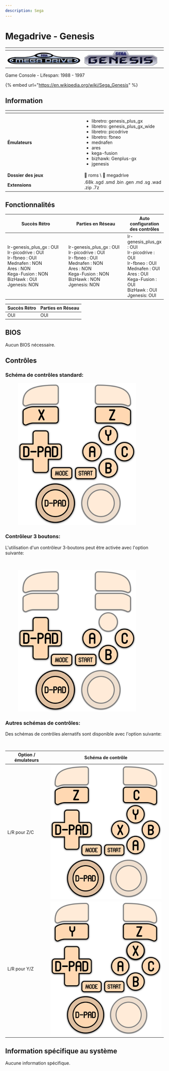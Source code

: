 ```yaml
---
description: Sega
---
```


# Megadrive - Genesis

<table data-header-hidden><thead><tr><th></th><th></th><th data-hidden></th></tr></thead><tbody><tr><td><img src="https://raw.githubusercontent.com/fabricecaruso/es-theme-carbon/5149a33eed46b2af638b06119397d4023b75131f/art/logos/megadrive.svg" alt="" data-size="original"></td><td><img src="https://raw.githubusercontent.com/fabricecaruso/es-theme-carbon/5149a33eed46b2af638b06119397d4023b75131f/art/logos/genesis.svg" alt="" data-size="original"></td><td></td></tr></tbody></table>

Game Console - Lifespan: 1988 - 1997

{% embed url="https://en.wikipedia.org/wiki/Sega_Genesis" %}

## Information

<table data-header-hidden><thead><tr><th width="230"></th><th></th></tr></thead><tbody><tr><td><strong>Émulateurs</strong></td><td><ul><li>libretro: genesis_plus_gx</li><li>libretro: genesis_plus_gx_wide</li><li>libretro: picodrive</li><li>libretro: fbneo</li><li>mednafen</li><li>ares</li><li>kega-fusion</li><li>bizhawk: Genplus-gx</li><li>jgenesis</li></ul></td></tr><tr><td><strong>Dossier des jeux</strong></td><td><span data-gb-custom-inline data-tag="emoji" data-code="1f4c1">📁</span> roms \ <span data-gb-custom-inline data-tag="emoji" data-code="1f4c2">📂</span> megadrive</td></tr><tr><td><strong>Extensions</strong></td><td>.68k .sgd .smd .bin .gen .md .sg .wad .zip .7z</td></tr></tbody></table>

## Fonctionnalités

<table><thead><tr><th width="256">Succès Rétro</th><th width="243">Parties en Réseau</th><th>Auto configuration des contrôles</th></tr></thead><tbody><tr><td>lr-genesis_plus_gx : OUI<br>lr-picodrive : OUI<br>lr-fbneo : OUI<br>Mednafen : NON<br>Ares : NON<br>Kega-Fusion : NON<br>BizHawk : OUI<br>Jgenesis: NON</td><td>lr-genesis_plus_gx : OUI<br>lr-picodrive : OUI<br>lr-fbneo : OUI<br>Mednafen : NON<br>Ares : NON<br>Kega-Fusion : NON<br>BizHawk : NON<br>Jgenesis: NON</td><td>lr-genesis_plus_gx : OUI<br>lr-picodrive : OUI<br>lr-fbneo : OUI<br>Mednafen : OUI<br>Ares : OUI<br>Kega-Fusion : OUI<br>BizHawk : OUI<br>Jgenesis: OUI</td></tr></tbody></table>

| Succès Rétro | Parties en Réseau |
| ------------ | ----------------- |
| OUI          | OUI               |

## BIOS

Aucun BIOS nécessaire.

## Contrôles

### Schéma de contrôles standard:

<div align="left">

<figure><img src="https://github.com/RetroBat-Official/retrobat-tattoos/blob/main/default/megadrive.png?raw=true" alt="" width="375"><figcaption></figcaption></figure>

</div>

### Contrôleur 3 boutons:

L'utilisation d'un contrôleur 3-boutons peut être activée avec l'option suivante:

<div align="left">

<figure><img src="https://i.imgur.com/y8F0PEM.png" alt=""><figcaption></figcaption></figure>

</div>

<div align="left">

<figure><img src="https://github.com/RetroBat-Official/retrobat-tattoos/blob/main/default/megadrive_3buttons.png?raw=true" alt="" width="375"><figcaption></figcaption></figure>

</div>

### Autres schémas de contrôles:

Des schémas de contrôles alernatifs sont disponible avec l'option suivante:

<div align="left">

<figure><img src="https://i.imgur.com/WEnL6F1.png" alt=""><figcaption></figcaption></figure>

</div>

| Option / émulateurs | Schéma de contrôle                                                                                                                           |
| ------------------- | -------------------------------------------------------------------------------------------------------------------------------------------- |
| L/R pour Z/C        | <img src="https://github.com/RetroBat-Official/retrobat-tattoos/blob/main/default/megadrive_lr_zc.png?raw=true" alt="" data-size="original"> |
| L/R pour Y/Z        | <img src="https://github.com/RetroBat-Official/retrobat-tattoos/blob/main/default/megadrive_lr_yz.png?raw=true" alt="" data-size="original"> |

## Information spécifique au système

Aucune information spécifique.
